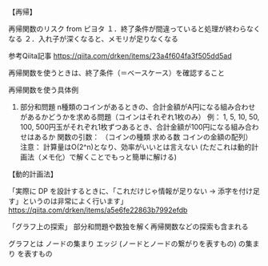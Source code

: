 【再帰】

再帰関数のリスク from ピヨタ
１．終了条件が間違っていると処理が終わらなくなる
２．入れ子が深くなると、メモリが足りなくなる

参考Qiita記事
https://qiita.com/drken/items/23a4f604fa3f505dd5ad

再帰関数を使うときは、終了条件（＝ベースケース）を確認すること

再帰関数を使う具体例

1. 部分和問題
  n種類のコインがあるときの、合計金額がA円になる組み合わせがあるかどうかを求める問題（コインはそれぞれ1枚のみ）
    例： 1, 5, 10, 50, 100, 500円玉がそれぞれ1枚ずつあるとき、合計金額が100円になる組み合わせはあるか
      関数の引数： （コインの種類 求める数 コインの金額の配列）
    注意： 計算量はO(2^n)となり、効率がいいとは言えない
  (ただこれは動的計画法（メモ化）で解くことでもっと簡単に解ける)




  【動的計画法】

「実際に DP を設計するときに、「これだけじゃ情報が足りない -> 添字を付け足す」というのは非常によく行います」
https://qiita.com/drken/items/a5e6fe22863b7992efdb

「グラフ上の探索」
部分和問題や数独を解く再帰関数などの探索も含まれる

グラフとは
  ノードの集まり
  エッジ (ノードとノードの繋がりを表すもの) の集まり を表すもの

